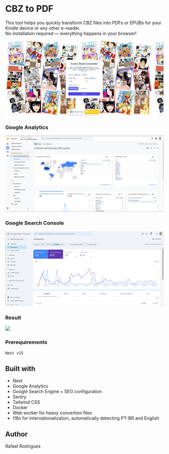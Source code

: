 # CBZ to PDF

This tool helps you quickly transform CBZ files into PDFs or EPUBs for your Kindle device or any other e-reader.
<br />
No installation required — everything happens in your browser!

![](cbz-website.PNG)

### Google Analytics
![](cbz-ga.PNG)

### Google Search Console
![](cbz-gcs.PNG)

### Result
![](kindle-result.PNG)

### Prerequirements

```
Next v15
```

## Built with

* Next
* Google Analytics
* Google Search Engine + SEO configuration
* Sentry
* Tailwind CSS
* Docker
* Web worker for heavy convertion files
* I18n for internationalization, automatically detecting PT-BR and English

## Author

Rafael Rodrigues
